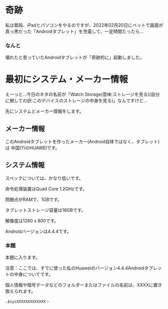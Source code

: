 # 奇跡

私は普段、iPadとパソコンをやるのですが、2022年02月20日にベットで画面が真っ黒だった「Androidタブレット」を充電して、一定時間たったら…

### なんと

壊れたと思っていたAndroidタブレットが「奇跡的に」起動しました。

# 最初にシステム・メーカー情報

えーっと…今日のネタの名前が「Watch Storage(意味:ストレージを見る)(自分に関しての訳:このデバイスのストレージの中身を見る)」なんですけど…

先にシステムとメーカー情報をします。

## メーカー情報

このAndroidタブレットを作ったメーカー(Android自体ではなく、タブレット)は 中国(?)のHUAWEIです。

## システム情報

スペックについては、かなり低いです。

命令処理装置はQuad Core 1.2GHzです。

問題点がRAMで、1GBです。

タブレットストレージ容量は16GBです。

解像度は1280 x 800です。

Androidバージョンは4.4.4です。

### 本題

本題に入ります。

注意：ここでは、すでに使った私のHuaweiのバージョン4.4.4Androidタブレットの中身についてです。

個人情報や暗号データなどのフォルダーまたはファイルの名前は、XXXXに置き換えられます。

`.$sysXXXXXXXXXXXXX` - 
